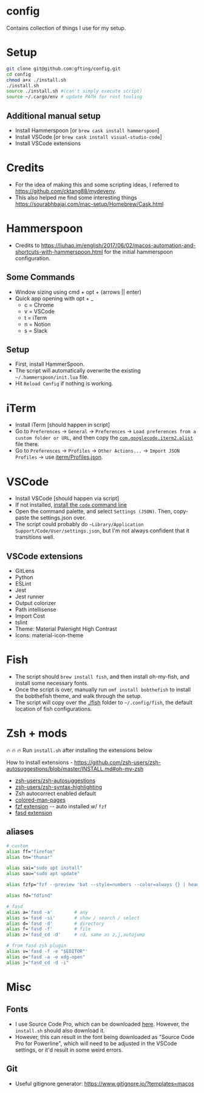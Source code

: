 # config

Contains collection of things I use for my setup.

# Setup

```bash
git clone git@github.com:gfting/config.git
cd config
chmod a+x ./install.sh
./install.sh
source ./install.sh #(can't simply execute script)
source ~/.cargo/env # update PATH for rust tooling
```

## Additional manual setup

-   Install Hammerspoon [or `brew cask install hammerspoon`]
-   Install VSCode [or `brew cask install visual-studio-code`]
-   Install VSCode extensions

# Credits

-   For the idea of making this and some scripting ideas, I referred to https://github.com/cktang88/mydevenv.
-   This also helped me find some interesting things https://sourabhbajaj.com/mac-setup/Homebrew/Cask.html

# Hammerspoon

-   Credits to https://liuhao.im/english/2017/06/02/macos-automation-and-shortcuts-with-hammerspoon.html for the initial hammerspoon configuration.

## Some Commands

-   Window sizing using cmd + opt + (arrows || enter)
-   Quick app opening with opt + \_
    -   c = Chrome
    -   v = VSCode
    -   t = iTerm
    -   n = Notion
    -   s = Slack

## Setup

-   First, install HammerSpoon.
-   The script will automatically overwrite the existing `~/.hammerspoon/init.lua` file.
-   Hit `Reload Config` if nothing is working.

# iTerm

-   Install iTerm [should happen in script]
-   Go to `Preferences` -> `General` -> `Preferences` -> `Load preferences from a custom folder or URL`, and then copy the [`com.googlecode.iterm2.plist`](iterm/com.googlecode.iterm2.plist) file there.
-   Go to `Preferences` -> `Profiles` -> `Other Actions...` -> `Import JSON Profiles` -> use [iterm/Profiles.json](iterm/Profiles.json).

# VSCode

-   Install VSCode [should happen via script]
-   If not installed, [install the `code` command line](https://code.visualstudio.com/docs/setup/mac#_launching-from-the-command-line)
-   Open the command palette, and select `Settings (JSON)`. Then, copy-paste the settings.json over.
-   The script could probably do `~Library/Application Support/Code/User/settings.json`, but I'm not always confident that it transitions well.

## VSCode extensions

-   GitLens
-   Python
-   ESLint
-   Jest
-   Jest runner
-   Output colorizer
-   Path intellisense
-   Import Cost
-   tslint
-   Theme: Material Palenight High Contrast
-   Icons: material-icon-theme

# Fish

-   The script should `brew install fish`, and then install oh-my-fish, and install some necessary fonts.
-   Once the script is over, manually run `omf install bobthefish` to install the bobthefish theme, and walk through the setup.
-   The script will copy over the [./fish](./fish) folder to `~/.config/fish`, the default location of fish configurations.

# Zsh + mods

:fire: :fire: :fire: Run `install.sh` after installing the extensions below

How to install extensions - https://github.com/zsh-users/zsh-autosuggestions/blob/master/INSTALL.md#oh-my-zsh

-   [zsh-users/zsh-autosuggestions](https://github.com/zsh-users/zsh-autosuggestions/blob/master/INSTALL.md#oh-my-zsh)
-   [zsh-users/zsh-syntax-highlighting](https://github.com/zsh-users/zsh-syntax-highlighting/blob/master/INSTALL.md#oh-my-zsh)
-   Zsh autocorrect enabled default
-   [colored-man-pages](https://github.com/robbyrussell/oh-my-zsh/blob/master/plugins/colored-man-pages/colored-man-pages.plugin.zsh)
-   [fzf extension](https://github.com/ohmyzsh/ohmyzsh/tree/master/plugins/fzf) -- auto installed w/ `fzf`
-   [fasd extension](https://github.com/ohmyzsh/ohmyzsh/tree/master/plugins/fasd)

## aliases

```bash
# custom
alias ff="firefox"
alias tn="thunar"

alias sai="sudo apt install"
alias sau="sudo apt update"

alias fzfp="fzf --preview 'bat --style=numbers --color=always {} | head -500'"

alias fd="fdfind"

# fasd
alias a='fasd -a'        # any
alias s='fasd -si'       # show / search / select
alias d='fasd -d'        # directory
alias f='fasd -f'        # file
alias z='fasd_cd -d'     # cd, same as z,j,autojump

# from fasd zsh plugin
alias v='fasd -f -e "$EDITOR"'
alias o="fasd -a -e xdg-open"
alias j="fasd_cd -d -i"
```

# Misc

## Fonts

-   I use Source Code Pro, which can be downloaded [here](https://fonts.google.com/specimen/Source+Code+Pro). However, the `install.sh` should also download it.
-   However, this can result in the font being downloaded as "Source Code Pro for Powerline", which will need to be adjusted in the VSCode settings, or it'd result in some weird errors.

## Git

-   Useful gitignore generator: https://www.gitignore.io/?templates=macos
